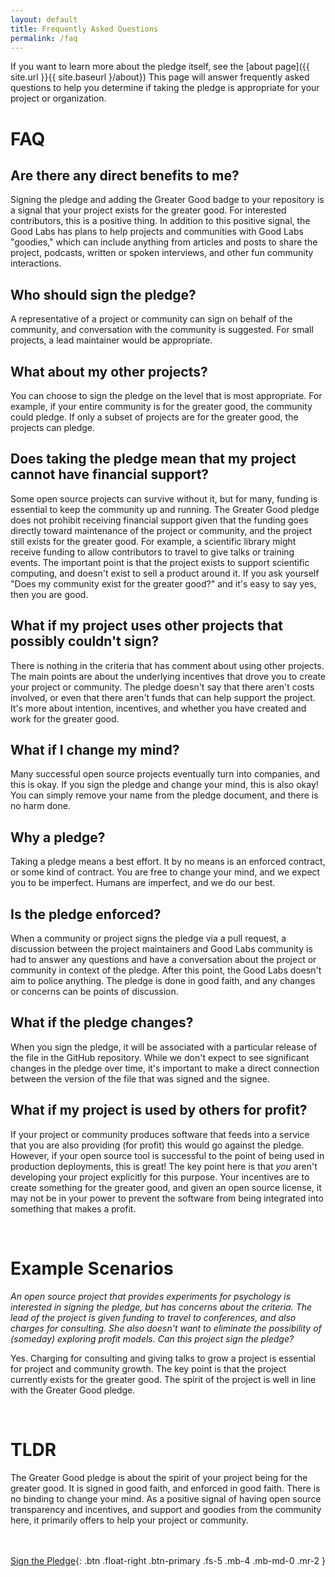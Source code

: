 ```yaml
---
layout: default
title: Frequently Asked Questions
permalink: /faq
---
```


If you want to learn more about the pledge itself, see the [about page]({{ site.url }}{{ site.baseurl }/about})
This page will answer frequently asked questions to help you determine if taking the pledge 
is appropriate for your project or organization.

# FAQ

## Are there any direct benefits to me?

Signing the pledge and adding the Greater Good badge to your repository is
a signal that your project exists for the greater good. For interested contributors,
this is a positive thing. In addition to this positive signal, the Good Labs
has plans to help projects and communities with Good Labs "goodies," which can
include anything from articles and posts to share the project, podcasts, written
or spoken interviews, and other fun community interactions.

## Who should sign the pledge?

A representative of a project or community can sign on behalf of the community,
and conversation with the community is suggested. For small projects, a lead 
maintainer would be appropriate. 

## What about my other projects?

You can choose to sign the pledge on the level that is most appropriate. For example,
if your entire community is for the greater good, the community could pledge. If only
a subset of projects are for the greater good, the projects can pledge.

## Does taking the pledge mean that my project cannot have financial support?

Some open source projects can survive without it, but for many, funding is essential to
keep the community up and running. The Greater Good pledge does not prohibit receiving financial
support given that the funding goes directly toward maintenance of the project or community,
and the project still exists for the greater good. For example, a scientific library
might receive funding to allow contributors to travel to give talks or training events.
The important point is that the project exists to support scientific computing, and doesn't
exist to sell a product around it. If you ask yourself "Does my community exist for the
greater good?" and it's easy to say yes, then you are good.


## What if my project uses other projects that possibly couldn't sign?

There is nothing in the criteria that has comment about using other projects. 
The main points are about the underlying incentives that drove you to create your project
or community. The pledge doesn't say that there aren't costs involved, or even that there aren't 
funds that can help support the project. It's more about intention, incentives, 
and whether you have created and work for the greater good.


## What if I change my mind?

Many successful open source projects eventually turn into companies, and this is okay.
If you sign the pledge and change your mind, this is also okay! You can simply
remove your name from the pledge document, and there is no harm done.

## Why a pledge?

Taking a pledge means a best effort. It by no means is an enforced contract,
or some kind of contract. You are free to change your mind, and we expect you
to be imperfect. Humans are imperfect, and we do our best.

## Is the pledge enforced?

When a community or project signs the pledge via a pull request, a discussion
between the project maintainers and Good Labs community is had to answer any questions
and have a conversation about the project or community in context of the pledge.
After this point, the Good Labs doesn't aim to police anything. The pledge is
done in good faith, and any changes or concerns can be points of discussion.

## What if the pledge changes?

When you sign the pledge, it will be associated with a particular release of the
file in the GitHub repository. While we don't expect to see significant changes
in the pledge over time, it's important to make a direct connection between the
version of the file that was signed and the signee.

## What if my project is used by others for profit?

If your project or community produces software that feeds into a service
that you are also providing (for profit) this would go against the pledge. However,
if your open source tool is successful to the point of being used in production
deployments, this is great! The key point here is that *you* aren't developing your
project explicitly for this purpose. Your incentives are to create something for
the greater good, and given an open source license, it may not be in your power
to prevent the software from being integrated into something that makes a profit.


<br>

# Example Scenarios

*An open source project that provides experiments for psychology is interested
in signing the pledge, but has concerns about the criteria. The lead of the project
is given funding to travel to conferences, and also charges for consulting. She also 
doesn't want to eliminate the possibility of (someday) exploring profit models. 
Can this project sign the pledge?*

Yes. Charging for consulting and giving talks to grow a project is essential 
for project and community growth. The key point is that the project currently
exists for the greater good. The spirit of the project is well in line with
the Greater Good pledge.


<br>

# TLDR

The Greater Good pledge is about the spirit of your project being for the greater
good. It is signed in good faith, and enforced in good faith. There is no binding to
change your mind. As a positive signal of having open source transparency and incentives,
and support and goodies from the community here, it primarily offers to help 
your project or community.

<br><br>
[Sign the Pledge](https://github.com/good-labs/greater-good-pledge/edit/master/pledge.csv){: .btn .float-right .btn-primary .fs-5 .mb-4 .mb-md-0 .mr-2 }

